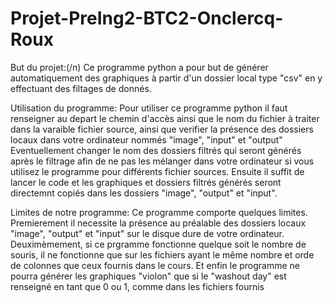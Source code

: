 # Projet-PreIng2-BTC2-Onclercq-Roux
But du projet:(/n)
Ce programme python a pour but de générer automatiquement des graphiques à partir d'un dossier local type "csv" en y effectuant des filtages de donnés.

Utilisation du programme:
Pour utiliser ce programme python il faut renseigner au depart le chemin d'accès ainsi que le nom du fichier à traiter dans la varaible fichier source, ainsi que verifier la présence des dossiers locaux dans votre ordinateur nommés "image", "input" et "output"
Eventuellement changer le nom des dossiers filtrés qui seront générés après le filtrage afin de ne pas les mélanger dans votre ordinateur si vous utilisez le programme pour différents fichier sources.
Ensuite il suffit de lancer le code et les graphiques et dossiers filtrés générés seront directemnt copiés dans les dossiers "image", "output" et "input".

Limites de notre programme:
Ce programme comporte quelques limites. Premierement il necessite la présence au préalable des dossiers locaux "image", "output" et "input" sur le disque dure de votre ordinateur.
Deuximèmement, si ce prgramme fonctionne quelque soit le nombre de souris, il ne fonctionne que sur les fichiers ayant le même nombre et orde de colonnes que ceux fournis dans le cours.
Et enfin le programme ne pourra générer les graphiques "violon" que si le "washout day" est renseigné en tant que 0 ou 1, comme dans les fichiers fournis 

